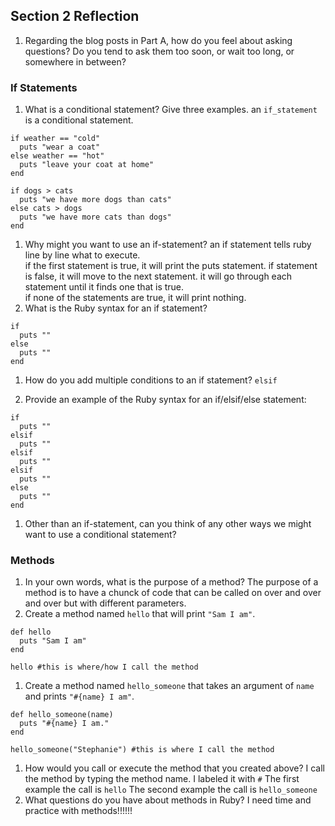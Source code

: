 ## Section 2 Reflection

1. Regarding the blog posts in Part A, how do you feel about asking questions? Do you tend to ask them too soon, or wait too long, or somewhere in between?

### If Statements

1. What is a conditional statement? Give three examples.
an `if_statement` is a conditional statement.
```
if weather == "cold"
  puts "wear a coat"
else weather == "hot"
  puts "leave your coat at home"
end
```
```
if dogs > cats
  puts "we have more dogs than cats"
else cats > dogs
  puts "we have more cats than dogs"
end  
```

1. Why might you want to use an if-statement?
an if statement tells ruby line by line what to execute.  
if the first statement is true, it will print the puts statement.
if statement is false, it will move to the next statement.
it will go through each statement until it finds one that is true.  
if none of the statements are true, it will print nothing.
1. What is the Ruby syntax for an if statement?
```
if
  puts ""
else
  puts ""
end
```
1. How do you add multiple conditions to an if statement? `elsif`

1. Provide an example of the Ruby syntax for an if/elsif/else statement:
```
if
  puts ""
elsif
  puts ""
elsif
  puts ""
elsif
  puts ""
else
  puts ""
end
```

1. Other than an if-statement, can you think of any other ways we might want to use a conditional statement?

### Methods

1. In your own words, what is the purpose of a method?
The purpose of a method is to have a chunck of code that can be called on over and over and over but with different parameters.
1. Create a method named `hello` that will print `"Sam I am"`.
```
def hello
  puts "Sam I am"
end

hello #this is where/how I call the method
```


1. Create a method named `hello_someone` that takes an argument of `name` and prints `"#{name} I am"`.
```
def hello_someone(name)
  puts "#{name} I am."
end

hello_someone("Stephanie") #this is where I call the method
```



1. How would you call or execute the method that you created above?
I call the method by typing the method name.
I labeled it with `#`
The first example the call is `hello`
The second example the call is `hello_someone`
1. What questions do you have about methods in Ruby?
I need time and practice with methods!!!!!!
